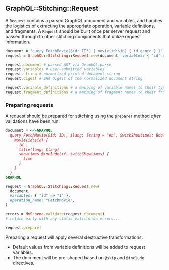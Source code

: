 ## GraphQL::Stitching::Request

A `Request` contains a parsed GraphQL document and variables, and handles the logistics of extracting the appropriate operation, variable definitions, and fragments. A `Request` should be built once per server request and passed through to other stitching components that utilize request information.

```ruby
document = "query FetchMovie($id: ID!) { movie(id:$id) { id genre } }"
request = GraphQL::Stitching::Request.new(document, variables: { "id" => "1" }, operation_name: "FetchMovie")

request.document # parsed AST via GraphQL.parse
request.variables # user-submitted variables
request.string # normalized printed document string
request.digest # SHA digest of the normalized document string

request.variable_definitions # a mapping of variable names to their type definitions
request.fragment_definitions # a mapping of fragment names to their fragment definitions
```

### Preparing requests

A request should be prepared for stitching using the `prepare!` method _after_ validations have been run:

```ruby
document = <<~GRAPHQL
  query FetchMovie($id: ID!, $lang: String = "en", $withShowtimes: Boolean = true) {
    movie(id:$id) {
      id
      title(lang: $lang)
      showtimes @include(if: $withShowtimes) {
        time
      }
    }
  }
GRAPHQL

request = GraphQL::Stitching::Request.new(
  document,
  variables: { "id" => "1" },
  operation_name: "FetchMovie",
)

errors = MySchema.validate(request.document)
# return early with any static validation errors...

request.prepare!
```

Preparing a request will apply several destructive transformations:

- Default values from variable definitions will be added to request variables.
- The document will be pre-shaped based on `@skip` and `@include` directives.
